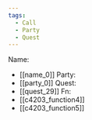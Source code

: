 ```yaml
---
tags:
  - Call
  - Party
  - Quest
---
```

Name:
- [[name_0]]
Party:
- [[party_0]]
Quest:
- [[quest_29]]
Fn:
- [[c4203_function4]]
- [[c4203_function5]]
